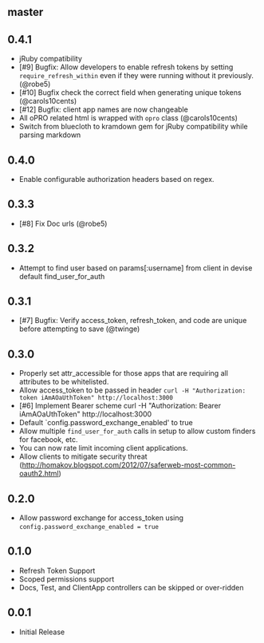 ## master


## 0.4.1

- jRuby compatibility
- [#9] Bugfix: Allow developers to enable refresh tokens by setting `require_refresh_within` even if they were running without it previously. (@robe5)
- [#10] Bugfix check the correct field when generating unique tokens (@carols10cents)
- [#12] Bugfix: client app names are now changeable
- All oPRO related html is wrapped with `opro` class (@carols10cents)
- Switch from bluecloth to kramdown gem for jRuby compatibility while parsing markdown


## 0.4.0

- Enable configurable authorization headers based on regex.

## 0.3.3

- [#8] Fix Doc urls (@robe5)

## 0.3.2

- Attempt to find user based on params[:username] from client in devise default find_user_for_auth

## 0.3.1

- [#7] Bugfix: Verify access_token, refresh_token, and code are unique before attempting to save (@twinge)

## 0.3.0

- Properly set attr_accessible for those apps that are requiring all attributes to be whitelisted.
- Allow access_token to be passed in header `curl -H "Authorization: token iAmAOaUthToken" http://localhost:3000`
- [#6] Implement Bearer scheme curl -H "Authorization: Bearer iAmAOaUthToken" http://localhost:3000
- Default `config.password_exchange_enabled' to true
- Allow multiple `find_user_for_auth` calls in setup to allow custom finders for facebook, etc.
- You can now rate limit incoming client applications.
- Allow clients to mitigate security threat (http://homakov.blogspot.com/2012/07/saferweb-most-common-oauth2.html)

## 0.2.0

- Allow password exchange for access_token using `config.password_exchange_enabled = true`

## 0.1.0

- Refresh Token Support
- Scoped permissions support
- Docs, Test, and ClientApp controllers can be skipped or over-ridden

## 0.0.1

- Initial Release